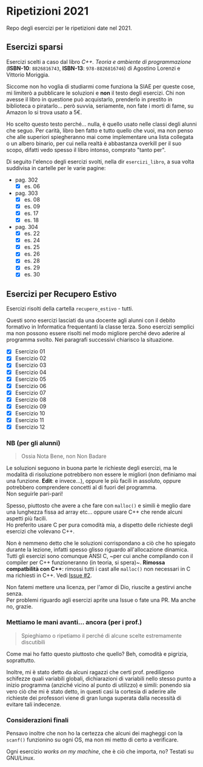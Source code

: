 # Ripetizioni 2021

Repo degli esercizi per le ripetizioni date nel 2021.

## Esercizi sparsi

Esercizi scelti a caso dal libro _C++. Teoria e ambiente di programmazione_ (**ISBN-10**: `8826816743`, **ISBN-13**: `978-8826816746`) di Agostino Lorenzi e Vittorio Moriggia.

Siccome non ho voglia di studiarmi come funziona la SIAE per queste cose, mi limiterò a pubblicare le soluzioni e **non** il testo degli esercizi. Chi non avesse il libro in questione può acquistarlo, prenderlo in prestito in biblioteca o piratarlo... però suvvia, seriamente, non fate i morti di fame, su Amazon lo si trova usato a 5€.

Ho scelto questo testo perché... nulla, è quello usato nelle classi degli alunni che seguo. Per carità, libro ben fatto e tutto quello che vuoi, ma non penso che alle superiori spiegheranno mai come implementare una lista collegata o un albero binario, per cui nella realtà è abbastanza overkill per il suo scopo, difatti vedo spesso il libro intonso, comprato "tanto per".

Di seguito l'elenco degli esercizi svolti, nella dir `esercizi_libro`, a sua volta suddivisa in cartelle per le varie pagine:

- pag. 302
  - [x] es. 06
- pag. 303
  - [x] es. 08
  - [x] es. 09
  - [x] es. 17
  - [x] es. 18
- pag. 304
  - [x] es. 22
  - [x] es. 24
  - [x] es. 25
  - [x] es. 26
  - [x] es. 28
  - [x] es. 29
  - [x] es. 30

## Esercizi per Recupero Estivo

Esercizi risolti della cartella `recupero_estivo` - tutti.

Questi sono esercizi lasciati da una docente agli alunni con il debito formativo in Informatica frequentanti la classe terza. Sono esercizi semplici ma non possono essere risolti nel modo migliore perché devo aderire al programma svolto. Nei paragrafi successivi chiarisco la situazione.

- [x] Esercizio 01
- [x] Esercizio 02
- [x] Esercizio 03
- [x] Esercizio 04
- [x] Esercizio 05
- [x] Esercizio 06
- [x] Esercizio 07
- [x] Esercizio 08
- [x] Esercizio 09
- [x] Esercizio 10
- [x] Esercizio 11
- [x] Esercizio 12

### NB (per gli alunni)

> Ossia Nota Bene, non Non Badare

Le soluzioni seguono in buona parte le richieste degli esercizi, ma le modalità di risoluzione potrebbero non essere le migliori (non definiamo mai una funzione. **Edit**: e invece...), oppure le più facili in assoluto, oppure potrebbero comprendere concetti al di fuori del programma.  
Non seguirle pari-pari!  

Spesso, piuttosto che avere a che fare con `malloc()` e simili è meglio dare una lunghezza fissa ad array etc... oppure usare C++ che rende alcuni aspetti più facili.  
Ho preferito usare C per pura comodità mia, a dispetto delle richieste degli esercizi che volevano C++.  

Non è nemmeno detto che le soluzioni corrispondano a ciò che ho spiegato durante la lezione, infatti spesso glisso riguardo all'allocazione dinamica.  
Tutti gli esercizi sono comunque ANSI C, ~per cui anche compilando con il compiler per C++ funzioneranno (in teoria, si spera)~.
**Rimossa compatbilità con C++**: rimossi tutti i cast alle `malloc()` non necessari in C ma richiesti in C++. Vedi [Issue #2](https://github.com/andrea-berardi/ripetizioni2021/issues/2#issuecomment-905052323).

Non fatemi mettere una licenza, per l'amor di Dio, riuscite a gestirvi anche senza.  
Per problemi riguardo agli esercizi aprite una Issue o fate una PR. Ma anche no, grazie.

### Mettiamo le mani avanti... ancora (per i prof.)

> Spieghiamo o ripetiamo il perché di alcune scelte estremamente discutibili

Come mai ho fatto questo piuttosto che quello? Beh, comodità e pigrizia, soprattutto.

Inoltre, mi è stato detto da alcuni ragazzi che certi prof. prediligono schifezze quali variabili globali, dichiarazioni di variabili nello stesso punto a inizio programma (anziché vicino al punto di utilizzo) e simili: ponendo sia vero ciò che mi è stato detto, in questi casi la cortesia di aderire alle richieste dei professori viene di gran lunga superata dalla necessità di evitare tali indecenze.

### Considerazioni finali

Pensavo inoltre che non ho la certezza che alcuni dei magheggi con la `scanf()` funzionino su ogni OS, ma non mi metto di certo a verificare.

Ogni esercizio _works on my machine_, che è ciò che importa, no? Testati su GNU/Linux.
